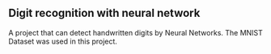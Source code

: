 ## Digit recognition with neural network

A project that can detect handwritten digits by Neural Networks. The MNIST Dataset was used in this project.